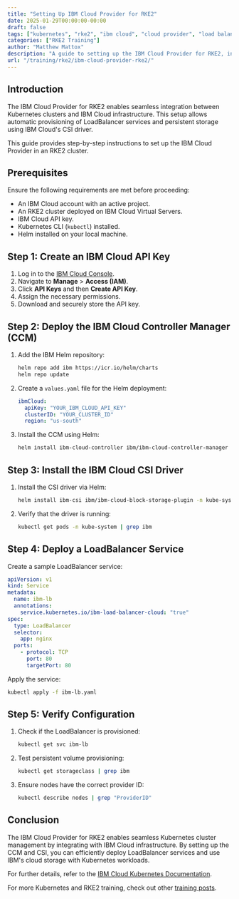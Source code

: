 ```yaml
---
title: "Setting Up IBM Cloud Provider for RKE2"
date: 2025-01-29T00:00:00-00:00
draft: false
tags: ["kubernetes", "rke2", "ibm cloud", "cloud provider", "load balancer", "csi"]
categories: ["RKE2 Training"]
author: "Matthew Mattox"
description: "A guide to setting up the IBM Cloud Provider for RKE2, including load balancer and CSI storage integration."
url: "/training/rke2/ibm-cloud-provider-rke2/"
---
```


## Introduction

The IBM Cloud Provider for RKE2 enables seamless integration between Kubernetes clusters and IBM Cloud infrastructure. This setup allows automatic provisioning of LoadBalancer services and persistent storage using IBM Cloud's CSI driver.

This guide provides step-by-step instructions to set up the IBM Cloud Provider in an RKE2 cluster.

## Prerequisites

Ensure the following requirements are met before proceeding:

- An IBM Cloud account with an active project.
- An RKE2 cluster deployed on IBM Cloud Virtual Servers.
- IBM Cloud API key.
- Kubernetes CLI (`kubectl`) installed.
- Helm installed on your local machine.

## Step 1: Create an IBM Cloud API Key

1. Log in to the [IBM Cloud Console](https://cloud.ibm.com/).
2. Navigate to **Manage** > **Access (IAM)**.
3. Click **API Keys** and then **Create API Key**.
4. Assign the necessary permissions.
5. Download and securely store the API key.

## Step 2: Deploy the IBM Cloud Controller Manager (CCM)

1. Add the IBM Helm repository:
   ```sh
   helm repo add ibm https://icr.io/helm/charts
   helm repo update
   ```
2. Create a `values.yaml` file for the Helm deployment:
   ```yaml
   ibmCloud:
     apiKey: "YOUR_IBM_CLOUD_API_KEY"
     clusterID: "YOUR_CLUSTER_ID"
     region: "us-south"
   ```
3. Install the CCM using Helm:
   ```sh
   helm install ibm-cloud-controller ibm/ibm-cloud-controller-manager -n kube-system -f values.yaml
   ```

## Step 3: Install the IBM Cloud CSI Driver

1. Install the CSI driver via Helm:
   ```sh
   helm install ibm-csi ibm/ibm-cloud-block-storage-plugin -n kube-system
   ```
2. Verify that the driver is running:
   ```sh
   kubectl get pods -n kube-system | grep ibm
   ```

## Step 4: Deploy a LoadBalancer Service

Create a sample LoadBalancer service:
```yaml
apiVersion: v1
kind: Service
metadata:
  name: ibm-lb
  annotations:
    service.kubernetes.io/ibm-load-balancer-cloud: "true"
spec:
  type: LoadBalancer
  selector:
    app: nginx
  ports:
    - protocol: TCP
      port: 80
      targetPort: 80
```
Apply the service:
```sh
kubectl apply -f ibm-lb.yaml
```

## Step 5: Verify Configuration

1. Check if the LoadBalancer is provisioned:
   ```sh
   kubectl get svc ibm-lb
   ```
2. Test persistent volume provisioning:
   ```sh
   kubectl get storageclass | grep ibm
   ```
3. Ensure nodes have the correct provider ID:
   ```sh
   kubectl describe nodes | grep "ProviderID"
   ```

## Conclusion

The IBM Cloud Provider for RKE2 enables seamless Kubernetes cluster management by integrating with IBM Cloud infrastructure. By setting up the CCM and CSI, you can efficiently deploy LoadBalancer services and use IBM's cloud storage with Kubernetes workloads.

For further details, refer to the [IBM Cloud Kubernetes Documentation](https://cloud.ibm.com/docs/containers).

For more Kubernetes and RKE2 training, check out other [training posts](https://support.tools/training/rke2/).